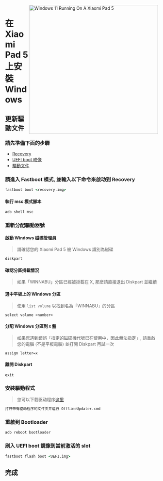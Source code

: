 <img align="right" src="https://raw.githubusercontent.com/erdilS/Port-Windows-11-Xiaomi-Pad-5/main/nabu.png" width="425" alt="Windows 11 Running On A Xiaomi Pad 5">

# 在 Xiaomi Pad 5 上安裝 Windows

## 更新驅動文件

### 請先準備下面的步驟

- [Recovery](../../../../releases/tag/1.0)
- [UEFI boot 映像](https://raw.githubusercontent.com/erdilS/Port-Windows-11-Xiaomi-Pad-5/main/images/xiaomi-nabu_secureboot-v2.img)
- [驅動文件](https://github.com/map220v/MiPad5-Drivers/releases/latest)

### 請進入 Fastboot 模式, 並輸入以下命令來啟动到 Recovery
```cmd
fastboot boot <recovery.img>
```

#### 執行 msc 模式腳本
```cmd
adb shell msc
```

### 重新分配驅動器號

#### 啟動 Windows 磁碟管理員
> 請確認您的 Xiaomi Pad 5 被 Windows 識別為磁碟
```cmd
diskpart
```

#### 確認分區掛載情況
> 如果「WINNABU」分區已經被掛載在 X, 那麽請直接退出 Diskpart 並繼續

#### 選中平板上的 Windows 分區
> 使用 `list volume` 以找到名為「WINNABU」的分區
```diskpart
select volume <number>
```

#### 分配 Windows 分區到 `X` 盤
> 如果您遇到錯誤「指定的磁碟機代號已在使用中，因此無法指定」, 請重啟您的電腦 (不是平板電腦) 並打開 Diskpart 再試一次
```diskpart
assign letter=x
```

#### 離開 Diskpart
```diskpart
exit
```

### 安裝驅動程式
> 您可以下载驱动程序[这里](https://github.com/map220v/MiPad5-Drivers/releases/latest)

```cmd
打开带有驱动程序的文件夹并运行 OfflineUpdater.cmd
```
### 重啟到 Bootloader
```cmd
adb reboot bootloader
```

### 刷入 UEFI boot 鏡像到當前激活的 slot
```cmd
fastboot flash boot <UEFI.img>
```

## 完成
